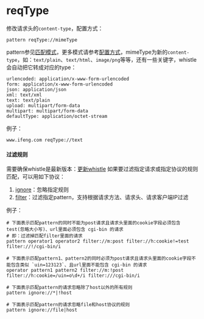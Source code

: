 # reqType
修改请求头的`content-type`，配置方式：

	pattern reqType://mimeType

pattern参见[匹配模式](../pattern.html)，更多模式请参考[配置方式](../mode.html)，mimeType为新的`content-type`，如：`text/plain`、`text/html`、`image/png`等等，还有一些关键字，whistle会自动把它转成对应的type：

	urlencoded: application/x-www-form-urlencoded
	form: application/x-www-form-urlencoded
	json: application/json
	xml: text/xml
	text: text/plain
	upload: multipart/form-data
	multipart: multipart/form-data
	defaultType: application/octet-stream

例子：

	www.ifeng.com reqType://text

#### 过滤规则
需要确保whistle是最新版本：[更新whistle](../update.html)
如果要过滤指定请求或指定协议的规则匹配，可以用如下协议：
1. [ignore](./ignore.html)：忽略指定规则
2. [filter](./filter.html)：过滤指定pattern，支持根据请求方法、请求头、请求客户端IP过滤

例子：

```
# 下面表示匹配pattern的同时不能为post请求且请求头里面的cookie字段必须包含test(忽略大小写)、url里面必须包含 cgi-bin 的请求
# 即：过滤掉匹配filter里面的请求
pattern operator1 operator2 filter://m:post filter://h:cookie!=test filter://!/cgi-bin/i

# 下面表示匹配pattern1、pattern2的同时必须为post请求且请求头里面的cookie字段不能包含类似 `uin=123123`、且url里面不能包含 cgi-bin 的请求
operator pattern1 pattern2 filter://m:!post filter://h:cookie=/uin=o\d+/i filter:///cgi-bin/i

# 下面表示匹配pattern的请求忽略除了host以外的所有规则
pattern ignore://*|!host

# 下面表示匹配pattern的请求忽略file和host协议的规则
pattern ignore://file|host
```
